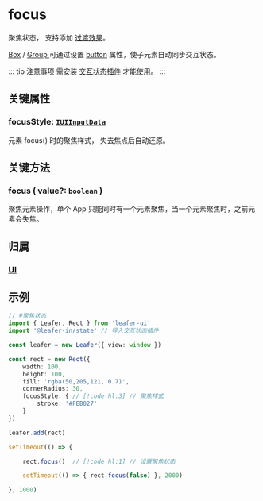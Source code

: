 # focus

聚焦状态， 支持添加 [过渡效果](/reference/property/transition.md)。

[Box](/reference/display/Box.md) / [Group ](/reference/display/Group.md)可通过设置 [button](/reference/property/state/state.md#button-boolean) 属性，使子元素自动同步交互状态。

::: tip 注意事项
需安装 [交互状态插件](/plugin/in/state/index.md) 才能使用。
:::

## 关键属性

### focusStyle: [`IUIInputData`](/api/interfaces/IUIInputData.md)

元素 focus() 时的聚焦样式， 失去焦点后自动还原。

## 关键方法

### focus ( value?: `boolean` )

聚焦元素操作，单个 App 只能同时有一个元素聚焦，当一个元素聚焦时，之前元素会失焦。

## 归属

### [UI](/reference/display/UI.md)

## 示例

```ts
// #聚焦状态 
import { Leafer, Rect } from 'leafer-ui'
import '@leafer-in/state' // 导入交互状态插件

const leafer = new Leafer({ view: window })

const rect = new Rect({
    width: 100,
    height: 100,
    fill: 'rgba(50,205,121, 0.7)',
    cornerRadius: 30,
    focusStyle: { // [!code hl:3] // 聚焦样式
        stroke: '#FEB027'
    }
})

leafer.add(rect)

setTimeout(() => {

    rect.focus()  // [!code hl:1] // 设置聚焦状态 

    setTimeout(() => { rect.focus(false) }, 2000)

}, 1000)

```
